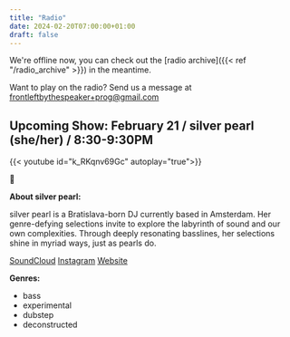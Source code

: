 ```yaml
---
title: "Radio"
date: 2024-02-20T07:00:00+01:00
draft: false
---
```

We're offline now, you can check out the [radio archive]({{< ref "/radio_archive" >}}) in the meantime.

Want to play on the radio? Send us a message at <frontleftbythespeaker+prog@gmail.com>


## Upcoming Show: February 21 / silver pearl (she/her) / 8:30-9:30PM
{{< youtube id="k_RKqnv69Gc" autoplay="true">}}

🩷

**About silver pearl:**

silver pearl is a Bratislava-born DJ currently based in Amsterdam. Her genre-defying selections invite
to explore the labyrinth of sound and our own complexities. 
Through deeply resonating basslines, her selections shine in myriad ways, just as pearls do.

[SoundCloud](https://soundcloud.com/silver_pearl)
[Instagram](https://www.instagram.com/__silverpearl/)
[Website](https://silverpearl.xyz/)

**Genres:**
 - bass
 - experimental
 - dubstep
 - deconstructed
